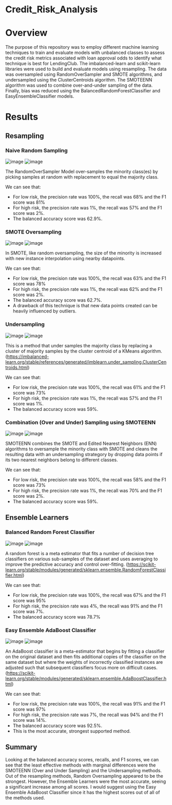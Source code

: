 # Credit_Risk_Analysis

# Overview

The purpose of this repository was to employ different machine learning techniques to train and evaluate models with unbalanced classes to assess the credit risk metrics associated with loan approval odds to identify what technique is best for LendingClub. The imbalanced-learn and scikit-learn libraries were used to build and evaluate models using resampling. The data was oversampled using RandomOverSampler and SMOTE algorithms, and undersampled using the ClusterCentroids algorithm. The SMOTEENN algorithm was used to combine over-and-under sampling of the data. Finally, bias was reduced using the BalancedRandomForestClassifier and EasyEnsembleClassifier models. 

# Results 

## Resampling

### Naive Random Sampling
![image](https://user-images.githubusercontent.com/95376544/164165531-e06ecda7-1eeb-4696-a517-1a3d225d0425.png)
![image](https://user-images.githubusercontent.com/95376544/164173979-9c3fca9a-69bc-4660-b6b4-4d0099863928.png)

The RandomOverSampler Model over-samples the minority class(es) by picking samples at random with replacement to equal the majority class. 

We can see that:
 * For low risk, the precision rate was 100%, the recall was 68% and the F1 score was 81%
 * For high risk, the precision rate was 1%, the recall was 57% and the F1 score was 2%. 
 * The balanced accuracy score was 62.9%.

### SMOTE Oversampling
![image](https://user-images.githubusercontent.com/95376544/164167960-7cc43b3d-195b-44eb-8fec-653a9c9b52da.png)
![image](https://user-images.githubusercontent.com/95376544/164174026-876670df-56cc-455b-9c05-4776a888feb9.png)

 In SMOTE, like random oversampling, the size of the minority is increased with new instance interpolation using nearby datapoints.

 We can see that:
 * For low risk, the precision rate was 100%, the recall was 63% and the F1 score was 78%
 * For high risk, the precision rate was 1%, the recall was 62% and the F1 score was 2%. 
 * The balanced accuracy score was 62.7%.
 * A drawback of this technique is that new data points created can be heavily influenced by outliers.


### Undersampling 
![image](https://user-images.githubusercontent.com/95376544/164170558-6f06f6e4-0f36-4104-b9b2-807f00e5f0eb.png)
![image](https://user-images.githubusercontent.com/95376544/164174068-7bdfabd1-842a-42d4-8167-8495fa7f9aff.png)

This is a method that under samples the majority class by replacing a cluster of majority samples by the cluster centroid of a KMeans algorithm. (https://imbalanced-learn.org/stable/references/generated/imblearn.under_sampling.ClusterCentroids.html)

We can see that:
 * For low risk, the precision rate was 100%, the recall was 61% and the F1 score was 73%
 * For high risk, the precision rate was 1%, the recall was 57% and the F1 score was 1%. 
 * The balanced accuracy score was 59%.


### Combination (Over and Under) Sampling using SMOTEENN
![image](https://user-images.githubusercontent.com/95376544/164176510-bb17dc16-002c-4549-9793-0582db6880fb.png)
![image](https://user-images.githubusercontent.com/95376544/164174115-1baac7dd-8e90-4fac-bb86-fa59c3467ff2.png)

SMOTEENN combines the SMOTE and Edited Nearest Neighbors (ENN) algorithms to oversample the minority class with SMOTE and cleans the resulting data with an undersampling strategory by dropping data points if its two nearest neighbors belong to different classes. 

We can see that:
 * For low risk, the precision rate was 100%, the recall was 58% and the F1 score was 73%
 * For high risk, the precision rate was 1%, the recall was 70% and the F1 score was 2%. 
 * The balanced accuracy score was 59%.

## Ensemble Learners

### Balanced Random Forest Classifier
![image](https://user-images.githubusercontent.com/95376544/164172094-692b1f4b-803d-40ba-9e2d-1695d553c3d1.png)
![image](https://user-images.githubusercontent.com/95376544/164173837-6361f8e1-3bd2-4cf0-aeae-d5e2f29788f0.png)

A random forest is a meta estimator that fits a number of decision tree classifiers on various sub-samples of the dataset and uses averaging to improve the predictive accuracy and control over-fitting. (https://scikit-learn.org/stable/modules/generated/sklearn.ensemble.RandomForestClassifier.html)

We can see that:
 * For low risk, the precision rate was 100%, the recall was 67% and the F1 score was 95%
 * For high risk, the precision rate was 4%, the recall was 91% and the F1 score was 7%. 
 * The balanced accuracy score was 78.7%

### Easy Ensemble AdaBoost Classifier
![image](https://user-images.githubusercontent.com/95376544/164172618-25957ead-a885-4955-b72b-076f51406f67.png)
![image](https://user-images.githubusercontent.com/95376544/164173886-d8b4e9f3-2706-4f8b-a4e9-76c42b8a2c0c.png)

An AdaBoost classifier is a meta-estimator that begins by fitting a classifier on the original dataset and then fits additional copies of the classifier on the same dataset but where the weights of incorrectly classified instances are adjusted such that subsequent classifiers focus more on difficult cases. (https://scikit-learn.org/stable/modules/generated/sklearn.ensemble.AdaBoostClassifier.html)

We can see that:
 * For low risk, the precision rate was 100%, the recall was 91% and the F1 score was 97%
 * For high risk, the precision rate was 7%, the recall was 94% and the F1 score was 14%. 
 * The balanced accuracy score was 92.5%.
 * This is the most accurate, strongest supported method.

## Summary

Looking at the balanced accuracy scores, recalls, and F1 scores, we can see that the least effective methods with marginal differences were the SMOTEENN (Over and Under Sampling) and the Undersampling methods. Out of the resampling methods, Random Oversampling appeared to be the strongest. However, the Ensemble Learners were the most accurate, seeing a significant increase among all scores. I would suggest using the Easy Ensemble AdaBoost Classifier since it has the highest scores out of all of the methods used. 
